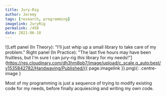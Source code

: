 ```yaml
---
title: Jury-Rig
author: Jeremy
tags: [research, programming]
imagelink: JuryRig
permalink: /450
date: 2021-06-18
---
```


![Left panel (In Theory): "I'll just whip up a small library to take care of my problem." Right panel (In Practice): "The last five hours may have been fruitless, but I'm sure I can jury-rig *this* library for my needs!"](https://res.cloudinary.com/dh3hm8pb7/image/upload/c_scale,q_auto:best/v1535842782/Handwaving/Published/{{ page.imagelink }}.png){: .centre-image }

Most of my programming is just a sequence of trying to modify existing code for my needs, before finally acquiescing and writing my own code.
